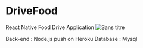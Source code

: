 # DriveFood
React Native Food Drive Application
![Sans titre](https://user-images.githubusercontent.com/73282517/144599441-b61614f2-a131-4359-a9ab-5d77226c926e.jpg)

Back-end : Node.js push on Heroku
Database : Mysql
